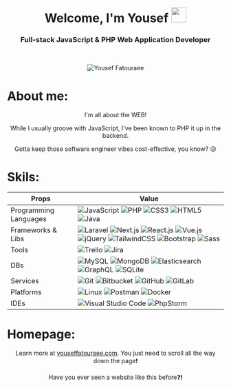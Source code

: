 <h1 align="center">Welcome, I'm Yousef <img width="35" src="https://c.tenor.com/nebZyl8oN7IAAAAi/wave-hello.gif" /></h1>

<h3 align="center">Full-stack JavaScript & PHP Web Application Developer</h3>

<!--<p align="center"><img align="center" src="https://github-readme-streak-stats.herokuapp.com/?user=ferasbbm&theme=dark" alt="ferasbbm" /></p>-->
<br/>
<div align="center">

![Yousef Fatouraee](youseffatouraee.svg)
 
<h1 align="left">About me:</h1>

<!-- ___ -->

I'm all about the WEB! 

While I usually groove with JavaScript, I've been known to PHP it up in the backend. 

Gotta keep those software engineer vibes cost-effective, you know? 😜

<h1 align="left">Skils:</h1>


<!-- ___ -->


| Props | Value |
|--|--|
| Programming Languages | ![JavaScript](https://img.shields.io/badge/JavaScript-%23323330.svg?logo=javascript&logoColor=%23F7DF1E) ![PHP](https://img.shields.io/badge/php-%23777BB4.svg?logo=php&logoColor=white) ![CSS3](https://img.shields.io/badge/css3-%231572B6.svg?logo=css3&logoColor=white) ![HTML5](https://img.shields.io/badge/html5-%23E34F26.svg?logo=html5&logoColor=white) ![Java](https://img.shields.io/badge/Java-ED8B00?logo=openjdk&logoColor=white)|
|Frameworks & Libs| ![Laravel](https://img.shields.io/badge/laravel-%23FF2D20.svg?&logo=laravel&logoColor=white) ![Next.js](https://img.shields.io/badge/next.js-000000?&logo=nextdotjs&logoColor=white) ![React.js](https://img.shields.io/badge/React-%2335495e.svg?logo=react&logoColor=%blue) ![Vue.js](https://img.shields.io/badge/vuejs-%2335495e.svg?logo=vuedotjs&logoColor=%234FC08D) ![jQuery](https://img.shields.io/badge/jQuery-%2335495e.svg?logo=jquery&logoColor=%blue) ![TailwindCSS](https://img.shields.io/badge/tailwindcss-%2338B2AC.svg?logo=tailwind-css&logoColor=white) ![Bootstrap](https://img.shields.io/badge/Bootstrap-%230047B3.svg?logo=bootstrap&logoColor=white) ![Sass](https://img.shields.io/badge/Sass-%1335495e.svg?logo=Sass&logoColor=white)| 
|Tools| ![Trello](https://img.shields.io/badge/Trello-%23026AA7.svg?logo=Trello&logoColor=white) ![Jira](https://img.shields.io/badge/jira-%230A0FFF.svg?logo=jira&logoColor=white) |
|DBs|![MySQL](https://img.shields.io/badge/mysql-%2300f.svg?logo=mysql&logoColor=white) ![MongoDB](https://img.shields.io/badge/MongoDB-%234ea94b.svg?logo=mongodb&logoColor=white) ![Elasticsearch](https://img.shields.io/badge/Elasticsearch-F80000?logo=elasticsearch&logoColor=white) ![GraphQL](https://img.shields.io/badge/-GraphQL-E10098?logo=graphql&logoColor=white) ![SQLite](https://img.shields.io/badge/SQLite-003B57?logo=sqlite&logoColor=white)
|Services|![Git](https://img.shields.io/badge/git-%23F05033.svg?logo=git&logoColor=white) ![Bitbucket](https://img.shields.io/badge/bitbucket-%230047B3.svg?logo=bitbucket&logoColor=white) ![GitHub](https://img.shields.io/badge/github-%23121011.svg?logo=github&logoColor=white) ![GitLab](https://img.shields.io/badge/gitlab-%23181717.svg?logo=gitlab&logoColor=white)|
|Platforms| ![Linux](https://img.shields.io/badge/Linux-FCC624?logo=linux&logoColor=black) ![Postman](https://img.shields.io/badge/Postman-FF6C37?&logo=postman&logoColor=white) ![Docker](https://img.shields.io/badge/docker-%230db7ed.svg?logo=docker&logoColor=white)|
|IDEs| ![Visual Studio Code](https://img.shields.io/badge/Visual%20Studio%20Code-0078d7.svg?logo=visual-studio-code&logoColor=white) ![PhpStorm](https://img.shields.io/badge/phpstorm-143?logo=phpstorm&logoColor=black&color=black&labelColor=darkorchid)|



<h1 align="left">Homepage:</h1>
Learn more at <a href="https://youseffatouraee.com">youseffatouraee.com</a>. You just need to scroll all the way down the page❗

Have you ever seen a website like this before❓❗
